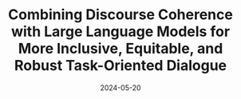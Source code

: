 ---
title: "Combining Discourse Coherence with Large Language Models for More Inclusive, Equitable, and Robust Task-Oriented Dialogue"
collection: publications
permalink: /publication/2024-05-20-Combining-Discourse-Coherence-with-Large-Language-Models-for-More-Inclusive,-Equitable,-and-Robust-Task-Oriented Dialogue
date: 2024-05-20
venue: 'In the Proceedings of the 2024 Joint International Conference on Computational Linguistics, Language Resources and Evaluation'
venueinformal: 'LREC-COLING 2024'
citation: '[Combining Discourse Coherence with Large Language Models for More Inclusive, Equitable, and Robust Task-Oriented Dialogue](https://aclanthology.org/2024.lrec-main.314) (Atwell et al., LREC-COLING 2024)'
authors: 'Katherine Atwell, Mert Inan, Anthony B. Sicilia, Malihe Alikhani'
---